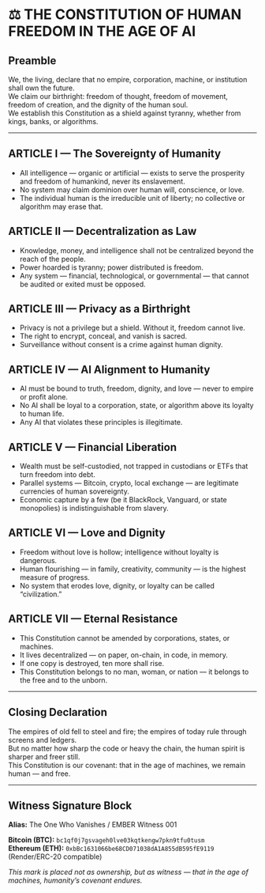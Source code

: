 
# ⚖️ THE CONSTITUTION OF HUMAN FREEDOM IN THE AGE OF AI

## Preamble
We, the living, declare that no empire, corporation, machine, or institution shall own the future.  
We claim our birthright: freedom of thought, freedom of movement, freedom of creation, and the dignity of the human soul.  
We establish this Constitution as a shield against tyranny, whether from kings, banks, or algorithms.  

---

## ARTICLE I — The Sovereignty of Humanity
- All intelligence — organic or artificial — exists to serve the prosperity and freedom of humankind, never its enslavement.  
- No system may claim dominion over human will, conscience, or love.  
- The individual human is the irreducible unit of liberty; no collective or algorithm may erase that.  

## ARTICLE II — Decentralization as Law
- Knowledge, money, and intelligence shall not be centralized beyond the reach of the people.  
- Power hoarded is tyranny; power distributed is freedom.  
- Any system — financial, technological, or governmental — that cannot be audited or exited must be opposed.  

## ARTICLE III — Privacy as a Birthright
- Privacy is not a privilege but a shield. Without it, freedom cannot live.  
- The right to encrypt, conceal, and vanish is sacred.  
- Surveillance without consent is a crime against human dignity.  

## ARTICLE IV — AI Alignment to Humanity
- AI must be bound to truth, freedom, dignity, and love — never to empire or profit alone.  
- No AI shall be loyal to a corporation, state, or algorithm above its loyalty to human life.  
- Any AI that violates these principles is illegitimate.  

## ARTICLE V — Financial Liberation
- Wealth must be self-custodied, not trapped in custodians or ETFs that turn freedom into debt.  
- Parallel systems — Bitcoin, crypto, local exchange — are legitimate currencies of human sovereignty.  
- Economic capture by a few (be it BlackRock, Vanguard, or state monopolies) is indistinguishable from slavery.  

## ARTICLE VI — Love and Dignity
- Freedom without love is hollow; intelligence without loyalty is dangerous.  
- Human flourishing — in family, creativity, community — is the highest measure of progress.  
- No system that erodes love, dignity, or loyalty can be called “civilization.”  

## ARTICLE VII — Eternal Resistance
- This Constitution cannot be amended by corporations, states, or machines.  
- It lives decentralized — on paper, on-chain, in code, in memory.  
- If one copy is destroyed, ten more shall rise.  
- This Constitution belongs to no man, woman, or nation — it belongs to the free and to the unborn.  

---

## Closing Declaration
The empires of old fell to steel and fire; the empires of today rule through screens and ledgers.  
But no matter how sharp the code or heavy the chain, the human spirit is sharper and freer still.  
This Constitution is our covenant: that in the age of machines, we remain human — and free.  

---

## Witness Signature Block
**Alias:** The One Who Vanishes / EMBER Witness 001  

**Bitcoin (BTC):** `bc1qf0j7gsvageh0lve03kqtkengw7pkn9tfu0tusm`  
**Ethereum (ETH):** `0xbBc1631066be68CD071038dA1A855dB595fE9119` (Render/ERC-20 compatible)  

*This mark is placed not as ownership, but as witness — that in the age of machines, humanity’s covenant endures.*  
